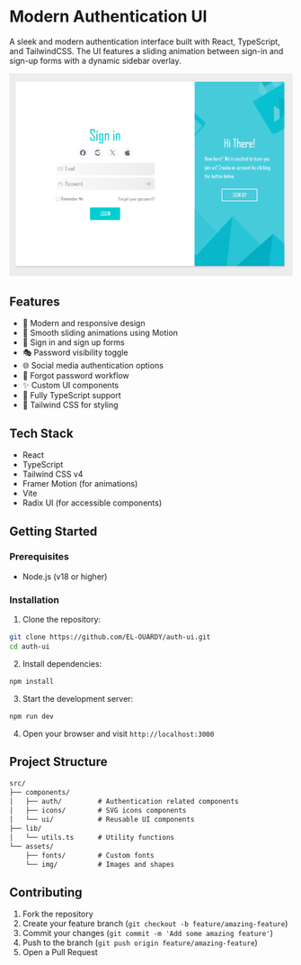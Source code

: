 # Modern Authentication UI

A sleek and modern authentication interface built with React, TypeScript, and TailwindCSS. The UI features a sliding animation between sign-in and sign-up forms with a dynamic sidebar overlay.

![Auth UI Demo](demo.png)

## Features

- 🎨 Modern and responsive design
- 🔄 Smooth sliding animations using Motion
- 🔐 Sign in and sign up forms
- 🎭 Password visibility toggle
- 🌐 Social media authentication options
- 📱 Forgot password workflow
- ✨ Custom UI components
- 🎯 Fully TypeScript support
- 🎯 Tailwind CSS for styling

## Tech Stack

- React
- TypeScript
- Tailwind CSS v4
- Framer Motion (for animations)
- Vite
- Radix UI (for accessible components)

## Getting Started

### Prerequisites

- Node.js (v18 or higher)

### Installation

1. Clone the repository:

```bash
git clone https://github.com/EL-OUARDY/auth-ui.git
cd auth-ui
```

2. Install dependencies:

```bash
npm install
```

3. Start the development server:

```bash
npm run dev
```

4. Open your browser and visit `http://localhost:3000`

## Project Structure

```
src/
├── components/
│   ├── auth/         # Authentication related components
│   ├── icons/        # SVG icons components
│   └── ui/           # Reusable UI components
├── lib/
│   └── utils.ts      # Utility functions
└── assets/
    ├── fonts/        # Custom fonts
    └── img/          # Images and shapes
```

## Contributing

1. Fork the repository
2. Create your feature branch (`git checkout -b feature/amazing-feature`)
3. Commit your changes (`git commit -m 'Add some amazing feature'`)
4. Push to the branch (`git push origin feature/amazing-feature`)
5. Open a Pull Request
